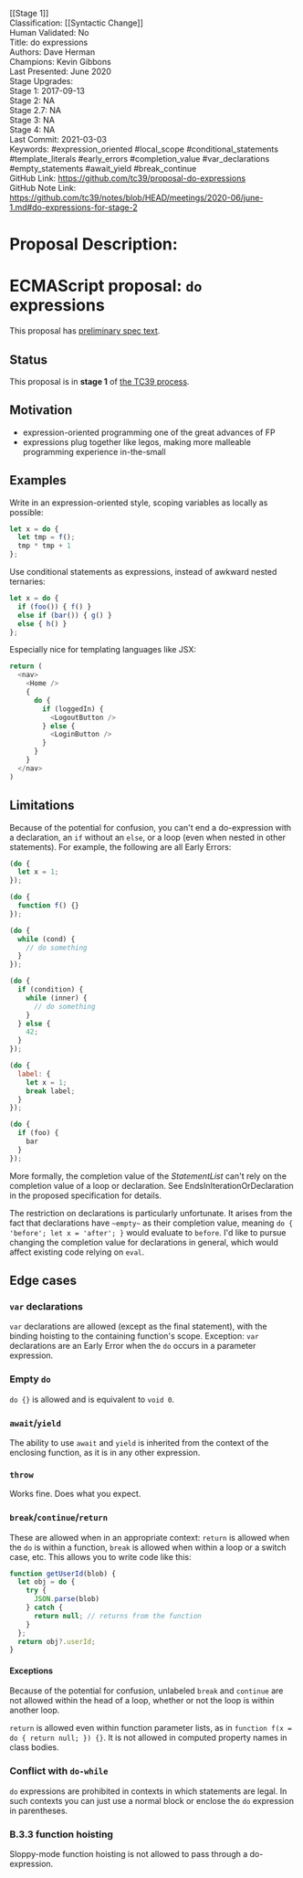 [[Stage 1]]<br>Classification: [[Syntactic Change]]<br>Human Validated: No<br>Title: do expressions<br>Authors: Dave Herman<br>Champions: Kevin Gibbons<br>Last Presented: June 2020<br>Stage Upgrades:<br>Stage 1: 2017-09-13  
Stage 2: NA  
Stage 2.7: NA  
Stage 3: NA  
Stage 4: NA<br>Last Commit: 2021-03-03<br>Keywords: #expression_oriented #local_scope #conditional_statements #template_literals #early_errors #completion_value #var_declarations #empty_statements #await_yield #break_continue<br>GitHub Link: https://github.com/tc39/proposal-do-expressions <br>GitHub Note Link: https://github.com/tc39/notes/blob/HEAD/meetings/2020-06/june-1.md#do-expressions-for-stage-2
# Proposal Description:
# ECMAScript proposal: `do` expressions

This proposal has [preliminary spec text](https://tc39.github.io/proposal-do-expressions/).

## Status

This proposal is in **stage 1** of [the TC39 process](https://tc39.github.io/process-document/).

## Motivation

* expression-oriented programming one of the great advances of FP
* expressions plug together like legos, making more malleable programming experience in-the-small

## Examples

Write in an expression-oriented style, scoping variables as locally as possible:

```js
let x = do {
  let tmp = f();
  tmp * tmp + 1
};
```

Use conditional statements as expressions, instead of awkward nested ternaries:

```js
let x = do {
  if (foo()) { f() }
  else if (bar()) { g() }
  else { h() }
};
```

Especially nice for templating languages like JSX:

```js
return (
  <nav>
    <Home />
    {
      do {
        if (loggedIn) {
          <LogoutButton />
        } else {
          <LoginButton />
        }
      }
    }
  </nav>
)
```

## Limitations

Because of the potential for confusion, you can't end a do-expression with a declaration, an `if` without an `else`, or a loop (even when nested in other statements). For example, the following are all Early Errors:

```js
(do {
  let x = 1;
});
```

```js
(do {
  function f() {}
});
```

```js
(do {
  while (cond) {
    // do something
  }
});
```

```js
(do {
  if (condition) {
    while (inner) {
      // do something
    }
  } else {
    42;
  }
});
```

```js
(do {
  label: {
    let x = 1;
    break label;
  }
});
```

```js
(do {
  if (foo) {
    bar
  }
});
```


More formally, the completion value of the _StatementList_ can't rely on the completion value of a loop or declaration. See EndsInIterationOrDeclaration in the proposed specification for details.

The restriction on declarations is particularly unfortunate. It arises from the fact that declarations have `~empty~` as their completion value, meaning `do { 'before'; let x = 'after'; }` would evaluate to `before`. I'd like to pursue changing the completion value for declarations in general, which would affect existing code relying on `eval`.

## Edge cases

### `var` declarations

`var` declarations are allowed (except as the final statement), with the binding hoisting to the containing function's scope. Exception: `var` declarations are an Early Error when the `do` occurs in a parameter expression.

### Empty `do`

`do {}` is allowed and is equivalent to `void 0`.

### `await`/`yield`

The ability to use `await` and `yield` is inherited from the context of the enclosing function, as it is in any other expression.

### `throw`

Works fine. Does what you expect.

### `break`/`continue`/`return`

These are allowed when in an appropriate context: `return` is allowed when the `do` is within a function, `break` is allowed when within a loop or a switch case, etc. This allows you to write code like this:

```js
function getUserId(blob) {
  let obj = do {
    try {
      JSON.parse(blob)
    } catch {
      return null; // returns from the function
    }
  };
  return obj?.userId;
}
```

#### Exceptions

Because of the potential for confusion, unlabeled `break` and `continue` are not allowed within the head of a loop, whether or not the loop is within another loop.

`return` is allowed even within function parameter lists, as in `function f(x = do { return null; }) {}`. It is not allowed in computed property names in class bodies.

### Conflict with `do-while`

`do` expressions are prohibited in contexts in which statements are legal. In such contexts you can just use a normal block or enclose the `do` expression in parentheses.

### B.3.3 function hoisting

Sloppy-mode function hoisting is not allowed to pass through a do-expression.
<br>